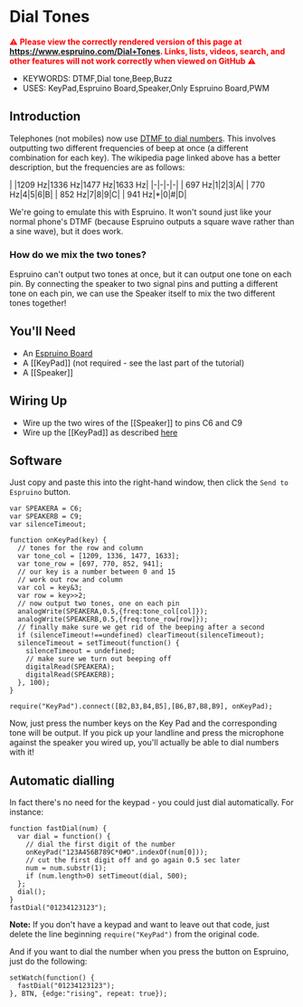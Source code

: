 <!--- Copyright (c) 2013 Gordon Williams, Pur3 Ltd. See the file LICENSE for copying permission. -->
Dial Tones
=========

<span style="color:red">:warning: **Please view the correctly rendered version of this page at https://www.espruino.com/Dial+Tones. Links, lists, videos, search, and other features will not work correctly when viewed on GitHub** :warning:</span>

* KEYWORDS: DTMF,Dial tone,Beep,Buzz
* USES: KeyPad,Espruino Board,Speaker,Only Espruino Board,PWM

Introduction
-----------

Telephones (not mobiles) now use [DTMF to dial numbers](http://en.wikipedia.org/wiki/Telephone_keypad#Key_frequency). This involves outputting two different frequencies of beep at once (a different combination for each key). The wikipedia page linked above has a better description, but the frequencies are as follows:

| |1209 Hz|1336 Hz|1477 Hz|1633 Hz|
|-|-|-|-|
| 697 Hz|1|2|3|A|
| 770 Hz|4|5|6|B|
| 852 Hz|7|8|9|C|
| 941 Hz|*|0|#|D|

We're going to emulate this with Espruino. It won't sound just like your normal phone's DTMF (because Espruino outputs a square wave rather than a sine wave), but it does work.

### How do we mix the two tones?

Espruino can't output two tones at once, but it can output one tone on each pin. By connecting the speaker to two signal pins and putting a different tone on each pin, we can use the Speaker itself to mix the two different tones together!

You'll Need
----------

* An [Espruino Board](/Original) 
* A [[KeyPad]] (not required - see the last part of the tutorial)
* A [[Speaker]]

Wiring Up
--------

* Wire up the two wires of the [[Speaker]] to pins C6 and C9
* Wire up the [[KeyPad]] as described [here](/KeyPad)

Software
-------

Just copy and paste this into the right-hand window, then click the ```Send to Espruino``` button.

```
var SPEAKERA = C6;
var SPEAKERB = C9;
var silenceTimeout;

function onKeyPad(key) {
  // tones for the row and column
  var tone_col = [1209, 1336, 1477, 1633];
  var tone_row = [697, 770, 852, 941];
  // our key is a number between 0 and 15
  // work out row and column
  var col = key&3;
  var row = key>>2;
  // now output two tones, one on each pin
  analogWrite(SPEAKERA,0.5,{freq:tone_col[col]});
  analogWrite(SPEAKERB,0.5,{freq:tone_row[row]});
  // finally make sure we get rid of the beeping after a second
  if (silenceTimeout!==undefined) clearTimeout(silenceTimeout);
  silenceTimeout = setTimeout(function() {
    silenceTimeout = undefined;
    // make sure we turn out beeping off
    digitalRead(SPEAKERA);
    digitalRead(SPEAKERB);
  }, 100);
}

require("KeyPad").connect([B2,B3,B4,B5],[B6,B7,B8,B9], onKeyPad);
```

Now, just press the number keys on the Key Pad and the corresponding tone will be output. If you pick up your landline and press the microphone against the speaker you wired up, you'll actually be able to dial numbers with it!

Automatic dialling
----------------

In fact there's no need for the keypad - you could just dial automatically. For instance:

```
function fastDial(num) {
  var dial = function() {
    // dial the first digit of the number
    onKeyPad("123A456B789C*0#D".indexOf(num[0]));
    // cut the first digit off and go again 0.5 sec later
    num = num.substr(1);
    if (num.length>0) setTimeout(dial, 500);
  };
  dial();
}
fastDial("01234123123");
```

**Note:** If you don't have a keypad and want to leave out that code, just delete the line beginning `require("KeyPad")` from the original code.

And if you want to dial the number when you press the button on Espruino, just do the following:

```
setWatch(function() {
  fastDial("01234123123");
}, BTN, {edge:"rising", repeat: true});
```




